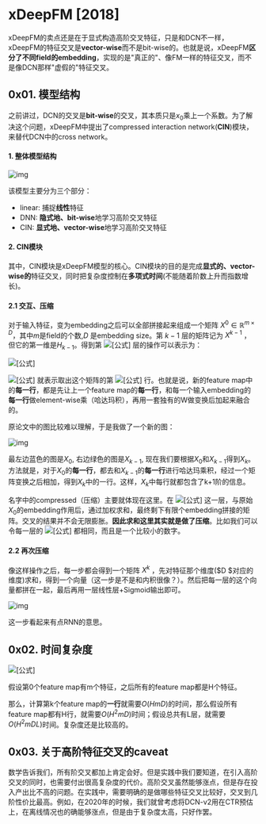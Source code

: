 # xDeepFM [2018]

xDeepFM的卖点还是在于显式构造高阶交叉特征，只是和DCN不一样，xDeepFM的特征交叉是**vector-wise**而不是bit-wise的。也就是说，xDeepFM**区分了不同field的embedding**，实现的是"真正的"、像FM一样的特征交叉，而不是像DCN那样"虚假的"特征交叉。



## 0x01. 模型结构

之前讲过，DCN的交叉是**bit-wise**的交叉，其本质只是$x_0$乘上一个系数。为了解决这个问题，xDeepFM中提出了compressed interaction network(**CIN**)模块，来替代DCN中的cross network。

#### 1. 整体模型结构

![img](https://pic2.zhimg.com/v2-c2d6020b34077bb95c38ad7e78cc97b5_b.png)



该模型主要分为三个部分：

- linear: 捕捉**线性**特征
- DNN: **隐式地、bit-wise**地学习高阶交叉特征
- CIN: **显式地、vector-wise**地学习高阶交叉特征



#### 2. CIN模块

其中，CIN模块是xDeepFM模型的核心。CIN模块的目的是完成**显式的、vector-wise的**特征交叉，同时把复杂度控制在**多项式时间**(不能随着阶数上升而指数增长)。

#### 2.1 交互、压缩

对于输入特征，变为embedding之后可以全部拼接起来组成一个矩阵 $X^0 \in \mathbb{R}^{m \times D}$，其中$m$是field的个数,$D$ 是embedding size。第  $k-1$ 层的矩阵记为 $X^{k-1}$ ，但它的第一维是$H_{k-1}$。得到第 ![[公式]](https://www.zhihu.com/equation?tex=k) 层的操作可以表示为：

![[公式]](https://www.zhihu.com/equation?tex=X%5Ek%5Bh%2C%3A%5D%3D%5Csum_%7Bi%3D1%7D%5E%7BH_%7Bk-1%7D%7D%5Csum_%7Bj%3D1%7D%5E%7Bm%7D+W_%7Bi%2Cj%7D%5E%7Bk%2Ch%7D%28X%5E%7Bk-1%7D%5Bi%2C%3A%5D%5Codot+X%5E0%5Bj%2C%3A%5D%29)

 ![[公式]](https://www.zhihu.com/equation?tex=X%5E0%5Bj%2C%3A%5D) 就表示取出这个矩阵的第 ![[公式]](https://www.zhihu.com/equation?tex=j) 行。也就是说，新的feature map中的**每一行**，都是先让上一个feature map的**每一行**，和每一个输入embedding的**每一行**做element-wise乘（哈达玛积），再用一套独有的W做变换后加起来融合的。

原论文中的图比较难以理解，于是我做了一个新的图：

![img](https://pic3.zhimg.com/80/v2-9f25140aad73c6422ced6d91ebf952e2_1440w.jpg)

最左边蓝色的图是$X_0$, 右边绿色的图是$X_{k-1}$, 现在我们要根据$X_0$和$X_{k-1}$得到$X_k$。方法就是，对于$X_0$的**每一行**，都去和$X_{k-1}$的**每一行**进行哈达玛乘积，经过一个矩阵变换之后相加，得到$X_{k}$中的一行。这样，$X_k$中每行就都包含了k+1阶的信息。

名字中的compressed（压缩）主要就体现在这里。在 ![[公式]](https://www.zhihu.com/equation?tex=k-1) 这一层，与原始$X_0$的embedding作用后，通过加权求和，最终剩下有限个embedding拼接的矩阵。交叉的结果并不会无限膨胀。**因此求和这里其实就是做了压缩**。比如我们可以令每一层的 ![[公式]](https://www.zhihu.com/equation?tex=H) 都相同，而且是一个比较小的数字。

#### 2.2 再次压缩

像这样操作之后，每一步都会得到一个矩阵 $X^k$ ，先对特征那个维度($D $对应的维度)求和，得到一个向量（这一步是不是和内积很像？）。然后把每一层的这个向量都拼在一起，最后再用一层线性层+Sigmoid输出即可。

![img](https://pic3.zhimg.com/80/v2-f4dcfcdad66408f4952aeaa069ba480a_1440w.jpg)

这一步看起来有点RNN的意思。

## 0x02. 时间复杂度

![[公式]](https://www.zhihu.com/equation?tex=X%5Ek%5Bh%2C%3A%5D%3D%5Csum_%7Bi%3D1%7D%5E%7BH_%7Bk-1%7D%7D%5Csum_%7Bj%3D1%7D%5E%7Bm%7D+W_%7Bi%2Cj%7D%5E%7Bk%2Ch%7D%28X%5E%7Bk-1%7D%5Bi%2C%3A%5D%5Codot+X%5E0%5Bj%2C%3A%5D%29)

假设第0个feature map有m个特征，之后所有的feature map都是H个特征。

那么，计算第k个feature map的**一行**就需要$O(HmD)$的时间，那么假设所有feature map都有H行，就需要$O(H^2mD)$时间；假设总共有L层，就需要$O(H^2mDL)$时间。复杂度还是比较高的。



## 0x03. 关于高阶特征交叉的caveat

数学告诉我们，所有阶交叉都加上肯定会好。但是实践中我们要知道，在引入高阶交叉的同时，也需要付出很高复杂度的代价。高阶交叉虽然能够涨点，但是存在投入产出比不高的问题。在实践中，需要明确的是做哪些特征交叉比较好，交叉到几阶性价比最高。例如，在2020年的时候，我们就曾考虑将DCN-v2用在CTR预估上，在离线情况也的确能够涨点，但是由于复杂度太高，只好作罢。



